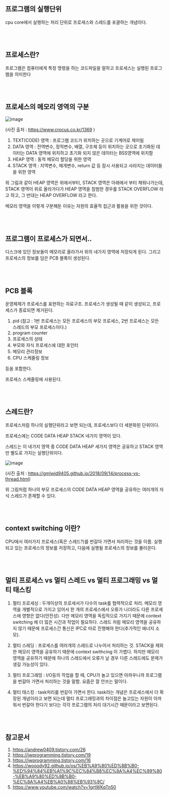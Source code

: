## 프로그램의 실행단위

cpu core에서 실행하는 처리 단위로 프로세스와 스레드를 포괄하는 개념이다.


<br></br>
## 프로세스란?

프로그램은 컴퓨터에게 특정 명령을 하는 코드파일을 말하고 프로세스는 실행된 프로그램을 의미한다


<br></br>
## 프로세스의 메모리 영역의 구분

![image](https://user-images.githubusercontent.com/77263282/134285155-9c9f5da3-0355-4483-9a90-85b84a723182.png)

(사진 출처 : https://www.crocus.co.kr/1369 )

1) TEXT(CODE) 영역 : 프로그램 코드가 위치하는 곳으로 기계어로 제어됨
2) DATA 영역 : 전역변수, 정적변수, 배열, 구조체 등이 위치하는 곳으로 초기화된 데이터는 DATA 영역에 위치하고 초기화 되지 않은 데이터는 BSS영역에 위치함
3) HEAP 영역 : 동적 메모리 할당을 위한 영역
4) STACK 영역 : 지역변수, 매개변수, return 값 등 잠시 사용되고 사라지는 데이터들을 위한 영역

위 그림과 같이 HEAP 영역은 위에서부터, STACK 영역은 아래에서 부터 채워나가는데, STACK 영역이 위로 올라가다가 HEAP 영역을 침범한 경우를 STACK OVERFLOW 라고 하고, 그 반대는 HEAP OVERFLOW 라고 한다.

메모리 영역을 이렇게 구분해둔 이유는 자원의 효율적 접근과 활용을 위한 것이다.


<br></br>
## 프로그램이 프로세스가 되면서..

디스크에 있던 정보들이 메모리로 올라가서 위의 네가지 영역에 저장되게 된다. 그리고 프로세스의 정보를 담은 PCB 블록이 생성된다.


<br></br>
## PCB 블록

운영체제가 프로세스를 표현하는 자료구조. 프로세스가 생성될 때 같이 생성되고, 프로세스가 종료되면 제거된다.

1) pid (참고 : 1번 프로세스는 모든 프로세스의 부모 프로세스, 2번 프로세스는 모든 스레드의 부모 프로세스이다.)
2) program counter
3) 프로세스의 상태
4) 부모와 자식 프로세스에 대한 포인터
5) 메모리 관리정보
6) CPU 스케줄링 정보

등을 포함한다.

프로세스 스케줄링에 사용된다.


<br></br>
## 스레드란?

프로세스처럼 하나의 실행단위라고 보면 되는데, 프로세스보다 더 세분화된 단위이다.

프로세스에는 CODE DATA HEAP STACK 네가지 영역이 있다.

스레드는 이 네가지 영역 중 CODE DATA HEAP 세가지 영역은 공유하고 STACK 영역만 별도로 가지는 실행단위이다.

![image](https://user-images.githubusercontent.com/77263282/134287036-c70781dd-b47b-417a-91e0-0fdb5208cdeb.png)

(사진 출처 : https://gmlwjd9405.github.io/2018/09/14/process-vs-thread.html)

위 그림처럼 하나의 부모 프로세스의 CODE DATA HEAP 영역을 공유하는 여러개의 자식 스레드가 존재할 수 있다.



<br></br>
## context switching 이란?

CPU에서 여러가지 프로세스(혹은 스레드?)를 번갈아 가면서 처리하는 것을 이름. 실행되고 있는 프로세스의 정보를 저장하고, 다음에 실행될 프로세스의 정보를 불러온다.


<br></br>
## 멀티 프로세스 vs 멀티 스레드 vs 멀티 프로그래밍 vs 멀티 태스킹

1) 멀티 프로세싱 : 두개이상의 프로세서가 다수의 task를 협력적으로 처리. 메모리 영역을 개별적으로 가지고 있어서 한 개의 프로세스에서 오류가 나더라도 다른 프로세스에 영향은 없다(안전성). 다만 메모리 영역을 독립적으로 가지기 때문에 context switching 에 더 많은 시간과 작업이 필요하다. 스레드 처럼 메모리 영역을 공유하지 않기 때문에 프로세스간 통신은 IPC로 따로 진행해야 한다(추가적인 에너지 소모).

2) 멀티 스레딩 : 프로세스를 여러개의 스레드로 나누어서 처리하는 것. STACK을 제외한 메모리 영역을 공유하기 때문에 context swithcing 이 가볍다. 하지만 메모리 영역을 공유하기 때문에 하나의 스레드에서 오류가 날 경우 다른 스레드에도 문제가 생길 가능성이 있다.

3) 멀티 프로그래밍 : I/O등의 작업을 할 때, CPU가 놀고 있으면 아까우니까 프로그램을 번갈아 가면서 처리하는 것을 말함. 요즘은 잘 안쓰는 말이다.

4) 멀티 태스킹 : task처리를 번갈아 가면서 한다. task라는 개념은 프로세스에서 더 확장된 개념이라고 보면 되는데 멀티 프로그래밍과의 차이점은 놀고있는 자원이 아까워서 번갈아 한다기 보다는 각각 프로그램의 처리 대기시간 때문이라고 보면된다.




<br></br>
## 참고문서
1) https://andrew0409.tistory.com/26
2) https://jwprogramming.tistory.com/19
3) https://jwprogramming.tistory.com/16
4) https://wooody92.github.io/os/%EB%A9%80%ED%8B%B0-%ED%94%84%EB%A1%9C%EC%84%B8%EC%8A%A4%EC%99%80-%EB%A9%80%ED%8B%B0-%EC%8A%A4%EB%A0%88%EB%93%9C/
5) https://www.youtube.com/watch?v=1grtWKqTn50
